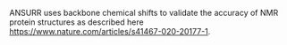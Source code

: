 ANSURR uses backbone chemical shifts to validate the accuracy of NMR protein structures as described here https://www.nature.com/articles/s41467-020-20177-1. 